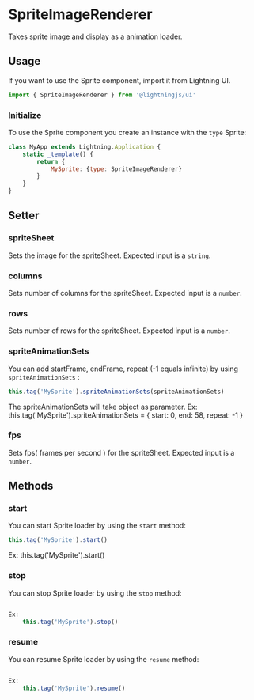 # SpriteImageRenderer

Takes sprite image and display as a animation loader.

## Usage

If you want to use the Sprite component, import it from Lightning UI.

```js
import { SpriteImageRenderer } from '@lightningjs/ui'
```

### Initialize

To use the Sprite component you create an instance with the `type` Sprite:

```js
class MyApp extends Lightning.Application {
    static _template() {
        return {
            MySprite: {type: SpriteImageRenderer}
        }
    }
}
```


## Setter

### spriteSheet

Sets the image  for the spriteSheet.  Expected input is a `string`.

### columns

Sets number of columns for the spriteSheet.  Expected input is a `number`.


### rows
Sets number of rows for the spriteSheet.  Expected input is a `number`.

### spriteAnimationSets
You can add startFrame, endFrame, repeat (-1 equals infinite) by using `spriteAnimationSets`  :
```js
this.tag('MySprite').spriteAnimationSets(spriteAnimationSets)
```
The spriteAnimationSets will take object as parameter.
Ex:
	this.tag('MySprite').spriteAnimationSets = { start: 0, end: 58, repeat: -1 }

### fps
Sets fps( frames per second ) for the spriteSheet.  Expected input is a `number`.

## Methods

### start
You can start Sprite loader by using the `start` method:
```js
this.tag('MySprite').start()
```

Ex:
	this.tag('MySprite').start()

### stop
You can stop Sprite loader by using the `stop` method:
```js

Ex:
	this.tag('MySprite').stop()

```
### resume
You can resume Sprite loader by using the `resume` method:
```js

Ex:
	this.tag('MySprite').resume()

```




